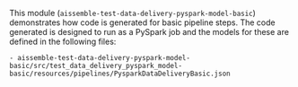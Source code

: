 This module (`aissemble-test-data-delivery-pyspark-model-basic`) demonstrates how code is generated for basic pipeline steps.  The code generated is designed to run as a PySpark job and the models for these are defined in the following files:
    
    - aissemble-test-data-delivery-pyspark-model-basic/src/test_data_delivery_pyspark_model-basic/resources/pipelines/PysparkDataDeliveryBasic.json